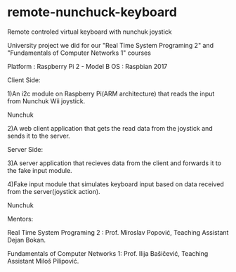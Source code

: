 # remote-nunchuck-keyboard
Remote controled virtual keyboard with nunchuk joystick



University project we did for our "Real Time System Programing 2" and "Fundamentals of Computer Networks 1" courses

Platform : Raspberry Pi 2 - Model B OS : Raspbian 2017

Client Side:

1)An i2c module on Raspberry Pi(ARM architecture) that reads the input from Nunchuk Wii joystick.

Nunchuk

2)A web client application that gets the read data from the joystick and sends it to the server.

Server Side:

3)A server application that recieves data from the client and forwards it to the fake input module.

4)Fake input module that simulates keyboard input based on data received from the server(joystick action).

Nunchuk

Mentors:

Real Time System Programing 2 : Prof. Miroslav Popović, Teaching Assistant Dejan Bokan.

Fundamentals of Computer Networks 1: Prof. Ilija Bašičević, Teaching Assistant Miloš Pilipović.
